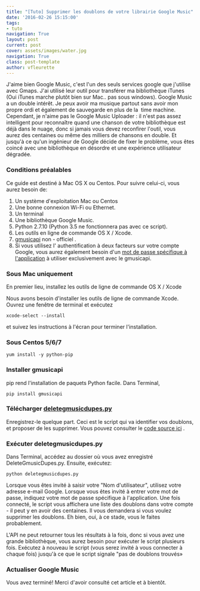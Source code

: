```yaml
---
title: "[Tuto] Supprimer les doublons de votre librairie Google Music"
date: '2016-02-26 15:15:00'
tags:
- tuto
navigation: True
layout: post
current: post
cover: assets/images/water.jpg
navigation: True
class: post-template
author: vfleurette
---
```


J'aime bien Google Music, c'est l'un des seuls services google que j'utilise avec Gmaps. J'ai utilisé leur outil pour transférer ma bibliothèque iTunes (Oui iTunes marche plutôt bien sur Mac.. pas sous windows). Google Music a un double intérêt. Je peux avoir ma musique partout sans avoir mon propre ordi et également de sauvegarde en plus de la  time machine. Cependant, je n'aime pas le Google Music Uploader : il n'est pas assez intelligent pour reconnaître quand une chanson de votre bibliothèque est déjà dans le nuage, donc si jamais vous devez reconfirer l'outil, vous aurez des centaines ou même des milliers de chansons en double. Et jusqu'à ce qu'un ingénieur de Google décide de fixer le problème, vous êtes coincé avec une bibliothèque en désordre et une expérience utilisateur dégradée.

### Conditions préalables

Ce guide est destiné à Mac OS X ou Centos. Pour suivre celui-ci, vous aurez besoin de:

1.  Un système d'exploitation Mac ou Centos
2.  Une bonne connexion Wi-Fi ou Ethernet.
3.  Un terminal
4.  Une bibliothèque Google Music.
5.  Python 2.7.10 (Python 3.5 ne fonctionnera pas avec ce script).
6.  Les outils en ligne de commande OS X / Xcode.
7.  [gmusicapi](https://unofficial-google-music-api.readthedocs.org/en/latest/) non - officiel .
8.  Si vous utilisez l' authentification à deux facteurs sur votre compte Google, vous aurez également besoin d'un [mot de passe spécifique à l'application](https://security.google.com/settings/security/apppasswords) à utiliser exclusivement avec le gmusicapi.
  

### Sous Mac uniquement

En premier lieu, installez les outils de ligne de commande OS X / Xcode

Nous avons besoin d'installer les outils de ligne de commande Xcode. Ouvrez une fenêtre de terminal et exécutez

`xcode-select --install`

et suivez les instructions à l'écran pour terminer l'installation.

### Sous Centos 5/6/7

`yum install -y python-pip`

### Installer gmusicapi

pip rend l'installation de paquets Python facile. Dans Terminal,

`pip install gmusicapi`

### Télécharger [deletegmusicdupes.py](https://gist.githubusercontent.com/sebvance/060da84f55b13837b310/raw/a6c6bf367f8fd092f7b0e76a65ee1a17b93db20b/DeleteGmusicDupes.py)

Enregistrez-le quelque part. Ceci est le script qui va identifier vos doublons, et proposer de les supprimer. Vous pouvez consulter le [code source ici](https://gist.github.com/sebvance/060da84f55b13837b310) .

### Exécuter deletegmusicdupes.py

Dans Terminal, accédez au dossier où vous avez enregistré DeleteGmusicDupes.py. Ensuite, exécutez:

`python deletegmusicdupes.py`

Lorsque vous êtes invité à saisir votre "Nom d'utilisateur", utilisez votre adresse e-mail Google. Lorsque vous êtes invité à entrer votre mot de passe, indiquez votre mot de passe spécifique à l'application. Une fois connecté, le script vous affichera une liste des doublons dans votre compte - il peut y en avoir des centaines. Il vous demandera si vous voulez supprimer les doublons. Eh bien, oui, à ce stade, vous le faites probablement.

L'API ne peut retourner tous les résultats à la fois, donc si vous avez une grande bibliothèque, vous aurez besoin pour exécuter le script plusieurs fois. Exécutez à nouveau le script (vous serez invité à vous connecter à chaque fois) jusqu'à ce que le script signale "pas de doublons trouvés»

### Actualiser Google Music

Vous avez terminé! Merci d'avoir consulté cet article et à bientôt.